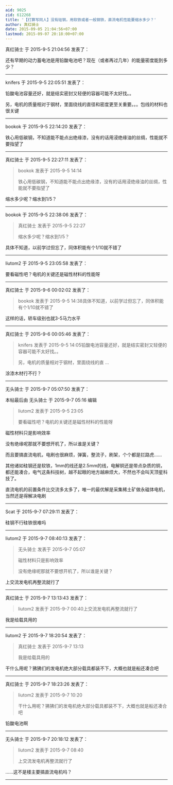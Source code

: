 ```yaml
---
aid: 9025
zid: 612268
title: '【打算写同人】没有硅钢，用软铁或者一般钢铁，直流电机性能要缩水多少？'
author: 真红骑士
date: 2015-09-05 21:04:56+07:00
lastmod: 2015-09-07 20:18:00+07:00
---
```


真红骑士 于 2015-9-5 21:04:56 发表了：

还有早期的动力蓄电池是用铅酸电池吧？现在（或者再过几年）的能量密度能到多少？

---------

knifers 于 2015-9-5 22:05:51 发表了：

铅酸电池容量还好，就是结实密封又轻便的容器可能不太好找。。

另，电机的质量相对于钢材，里面绕线的直径和密度更至关重要。。。包线的材料也很关键

---------

bookok 于 2015-9-5 22:14:20 发表了：

铁心用低碳钢，不知道能不能点出绝缘漆，没有的话用浸绝缘油的丝绸，性能就不要指望了

---------

真红骑士 于 2015-9-5 22:27:11 发表了：

> bookok 发表于 2015-9-5 14:14
> 
> 铁心用低碳钢，不知道能不能点出绝缘漆，没有的话用浸绝缘油的丝绸，性能就不要指望了



缩水多少呢？缩水到1/5？

---------

bookok 于 2015-9-5 22:38:06 发表了：

> 真红骑士 发表于 2015-9-5 22:27
> 
> 缩水多少呢？缩水到1/5？



具体不知道，以前学过但忘了，同体积能有个1/10就不错了

---------

liutom2 于 2015-9-5 23:05:58 发表了：

要看磁性吧？电机的关键还是磁性材料的性能呀

---------

真红骑士 于 2015-9-6 00:02:02 发表了：

> bookok 发表于 2015-9-5 14:38具体不知道，以前学过但忘了，同体积能有个1/10就不错了



这样的话，轿车级别也就3-5马力水平

---------

真红骑士 于 2015-9-6 00:05:46 发表了：

> knifers 发表于 2015-9-5 14:05铅酸电池容量还好，就是结实密封又轻便的容器可能不太好找。。
> 
> 另，电机的质量相对于钢材，里面绕线的直 ...



涂漆木材行不行？

---------

无头骑士 于 2015-9-7 05:07:50 发表了：

本帖最后由 无头骑士 于 2015-9-7 05:16 编辑 


> 
> liutom2 发表于 2015-9-5 23:05
> 
> 要看磁性吧？电机的关键还是磁性材料的性能呀



磁性材料只是影响效率

没有绝缘呢那就不要想开机了，所以谁是关键？

而且要搞直流电机，电刷也很麻烦，弹簧，整流子，刷架，个个都是拦路虎……

其他诸如硅钢还是软铁，1mm的线还是2.5mm的线，电解铜还是带点杂质的铜，都还能凑合，电气这条科技树，越不起眼的地方越麻烦大，不然也不会叫天顶星科技了。

直流电机的前置条件比交流多太多了，唯一的最优解是采集稀土矿做永磁体电机，当然还是得解决电刷

---------

Scat 于 2015-9-7 07:29:11 发表了：

硅钢不行硅铁很难吗

---------

liutom2 于 2015-9-7 08:40:13 发表了：

> 无头骑士 发表于 2015-9-7 05:07
> 
> 磁性材料只是影响效率
> 
> 没有绝缘呢那就不要想开机了，所以谁是关键？



上交流发电机再整流就行了

---------

真红骑士 于 2015-9-7 13:13:43 发表了：

> liutom2 发表于 2015-9-7 00:40上交流发电机再整流就行了



我是给载具用的

---------

liutom2 于 2015-9-7 18:20:54 发表了：

> 真红骑士 发表于 2015-9-7 13:13
> 
> 我是给载具用的



干什么用呢？狒狒们的发电机绝大部分载具都装不下，大概也就是船还凑合吧

---------

真红骑士 于 2015-9-7 18:23:26 发表了：

> liutom2 发表于 2015-9-7 10:20
> 
> 干什么用呢？狒狒们的发电机绝大部分载具都装不下，大概也就是船还凑合吧



铅酸电池啊

---------

无头骑士 于 2015-9-7 20:18:12 发表了：

> liutom2 发表于 2015-9-7 08:40
> 
> 上交流发电机再整流就行了



……这不是楼主要搞直流电机吗？

---------

